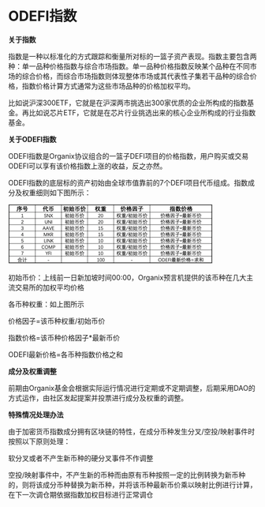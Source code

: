 # ODEFI指数

**关于指数**

指数是一种以标准化的方式跟踪和衡量所对标的一篮子资产表现。指数主要包含两种：单一品种价格指数与综合市场指数。单一品种价格指数反映某个品种在不同市场的综合价格，而综合市场指数则体现整体市场或其代表性子集若干品种的综合价格，指数价格计算方式通常为这些市场品种的价格加权平均。

比如说沪深300ETF，它就是在沪深两市挑选出300家优质的企业所构成的指数基金。再比如说芯片ETF，它就是在芯片行业挑选出来的核心企业所构成的行业指数基金。


**关于ODEFI指数**

ODEFI指数是Organix协议组合的一篮子DEFI项目的价格指数，用户购买或交易ODEFI可以享有该价格指数上涨的收益，反之亦然。

ODEFI指数的底层标的资产初始由全球市值靠前的7个DEFI项目代币组成。指数成分及权重细则如下图所示：

![](../.gitbook/assets/image%20%2818%29.png)

初始币价：上线前一日新加坡时间00:00，Organix预言机提供的该币种在几大主流交易所的加权平均价格

各币种权重：如上图所示

价格因子=该币种权重/初始币价

指数价格=该币种价格因子\*最新币价

ODEFI最新价格=各币种指数价格之和

**成分及权重调整**

前期由Organix基金会根据实际运行情况进行定期或不定期调整，后期采用DAO的方式运作，由社区发起提案并投票进行成分及权重的调整。

**特殊情况处理办法**

由于加密货币指数成分拥有区块链的特性，在成分币种发生分叉/空投/映射事件时按照以下原则处理：

软分叉或者不产生新币种的硬分叉事件不作调整

 空投/映射事件中，不产生新的币种而由原有币种按照一定的比例转换为新币种的，则将该成分币种替换为新币种，并将该币种最新币价乘以映射比例进行计算，在下一次调仓期依据指数加权目标进行正常调仓

